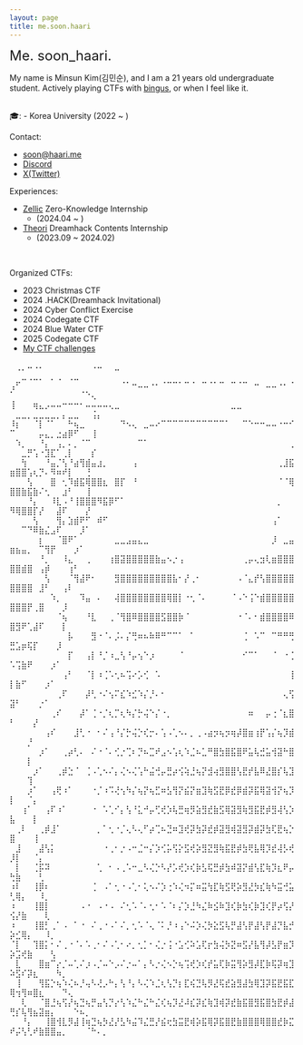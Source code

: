 ```yaml
---
layout: page
title: me.soon.haari
---
```


<font size="5em">Me. soon_haari.</font>

My name is Minsun Kim(김민순), and I am a 21 years old undergraduate student. Actively playing CTFs with [bingus](https://ctftime.org/team/154656), or when I feel like it.

<br>
🎓:
- Korea University (2022 ~ )
<br>

Contact:
- [soon@haari.me](mailto:soon@haari.me)
- [Discord](http://discordapp.com/users/754753564487843861/)
- [X(Twitter)](https://x.com/ah_p_uh)

Experiences:
- [Zellic](https://www.zellic.io/) Zero-Knowledge Internship 
	- (2024.04 ~ )
- [Theori](https://theori.io/) Dreamhack Contents Internship
	- (2023.09 ~ 2024.02)

<br>

Organized CTFs:
- 2023 Christmas CTF
- 2024 .HACK(Dreamhack Invitational)
- 2024 Cyber Conflict Exercise
- 2024 Codegate CTF
- 2024 Blue Water CTF
- 2025 Codegate CTF
- [My CTF challenges](https://github.com/soon-haari/my-ctf-challenges)

⠀⢀⡀⠤⠠⠄⠀⠀⠀⠀⠀⠀⠀⠀⠠⠤⠀⠀⣀⠀⠀⠀⠀⠀⠀⠀⠀⠀⠀⠀⠀⠀⠀⠀⠀⠀⠀⠀⠀⠀⠀⠀⠀⠀⠀⠀⠀⠀⠀⠀⠀⣀⢀⣀⡀⠀⡀⢀⠀⢀⣀⠀⠀⠀⠀⠀⠀
⢠⠋⠀⠀⠀⠀⠀⠀⠀⠀⠀⠀⠀⠀⠀⠀⠀⠀⠀⠈⠁⠒⠤⠤⠐⠂⠈⠉⠉⠁⠉⠈⠀⠉⠈⠁⠉⠀⠉⠈⠉⠀⠒⠀⠤⠤⠐⠂⠈⠁⠀⠀⠀⠀⠀⠀⠀⠀⠀⠀⠀⠈⠑⢄⠀⠀⠀
⢸⠀⠀⠀⢶⣄⡠⠤⠤⠒⠒⠒⠂⠤⠤⠤⠤⢄⣀⠀⠀⠀⠀⠀⠀⠀⠀⠀⠀⠀⠀⠀⠀⠀⠀⠀⠀⠀⣀⣀⠀⠀⠀⠀⠀⠀⠀⠀⠀⠀⣀⣀⡀⣀⣀⣀⣀⡀⡄⣀⣀⠀⠀⢨⡄⠀⠀
⠸⡆⠀⠀⠈⡇⠈⠁⠀⠀⠓⢦⣀⠀⠀⠀⠀⠀⠀⠙⠢⢄⠀⣀⠤⠔⠉⠉⠉⠉⠉⠉⠉⠉⠉⠉⠉⠁⠀⠀⠉⠑⠒⠒⠤⠤⠐⠒⠊⠉⠀⠀⠀⠀⡤⣄⡀⣐⣴⡿⠋⠀⠀⢸⠀⠀⠀
⠀⠱⡀⠀⠀⠘⡄⠀⢠⡀⠄⡀⠈⠉⠀⠀⠀⠀⠀⠀⠀⠀⠉⠁⠀⠀⠀⠀⠀⠀⠀⠀⠀⠀⠀⠀⠀⠀⠀⠀⠀⠀⠀⠀⠀⠀⠀⠀⢀⠀⠀⣀⡛⢡⠐⣹⣏⠁⢀⡇⠀⠀⠀⡎⠀⠀⠀
⠀⠀⢳⠀⠀⠀⠘⣤⡈⢣⠘⣴⢻⣾⣤⣰⡀⠀⠀⠀⠀⢠⠀⠀⠀⠀⠀⠀⠀⠀⠀⠀⠀⠀⠀⠀⠀⠀⠀⠀⠀⠀⠀⠀⠀⠀⢀⣸⣯⣶⣿⣿⢡⢆⡙⠄⠻⠶⠞⡇⠀⠀⢘⠀⠀⠀⠀
⠀⠀⠀⢣⠀⠀⠀⣿⠀⢂⠹⣾⣯⢿⣿⣿⣆⠀⣿⡏⠀⠘⠀⠀⠀⠀⠀⠀⠀⠀⠀⠀⠀⠀⠀⠀⠀⠀⠀⠀⠀⠀⠀⠀⠀⠀⠈⠈⢿⣿⣿⣷⣯⣷⠌⢂⠀⠀⣰⠃⠀⠀⢸⠀⠀⠀⠀
⠀⠀⠀⠘⡄⠀⠀⠸⣇⠠⠘⢸⣿⣿⣿⠻⣯⡿⠋⠁⠀⠀⠀⠀⠀⠀⠀⠀⠀⠀⠀⠀⠀⠀⠀⠀⠀⠀⠀⠀⠀⠀⠀⠀⠀⠀⡀⠀⠀⠻⢿⣿⣿⡏⡜⠀⠀⣼⠏⠀⠀⠀⡜⠀⠀⠀⠀
⠀⠀⠀⠀⢣⠀⠀⠀⢻⡄⣱⣾⠟⠋⠀⠾⠋⠀⠀⠀⠀⠀⠀⠀⠀⠀⠀⠀⠀⠀⠀⠀⠀⠀⠀⠀⠀⠀⠀⠀⠀⠀⠀⠀⠀⢠⠁⠀⠀⠀⠀⠉⠙⠿⣷⣌⣠⠏⠀⠀⠀⡸⠁⠀⠀⠀⠀
⠀⠀⠀⠀⠀⡆⠀⠀⠈⣿⠟⠁⠀⠀⠀⠀⠀⠀⣀⣀⣠⣤⣄⣀⠀⠀⠀⠀⠀⠀⠀⠀⠀⠀⠀⠀⠀⠀⠀⠀⠀⠀⠀⠀⠀⡸⠀⣀⣤⣶⣦⣤⡀⠀⠉⢻⡟⠀⠀⠀⡰⠁⠀⠀⠀⠀⠀
⠀⠀⠀⠀⠀⠘⡀⠀⠀⠸⣄⠀⠀⢀⠀⠀⠀⢰⣿⣽⣿⣿⣿⣿⣿⣷⣤⠢⡐⢠⠀⠀⠀⠀⠀⠀⠀⠀⠀⠀⢀⡤⢄⣲⢇⣶⣿⣿⣿⣿⣿⣾⣿⠀⢠⡾⠀⠀⠀⢰⠃⠀⠀⠀⠀⠀⠀
⠀⠀⠀⠀⠀⠀⢣⠀⠀⠀⠈⢻⣼⠟⠂⠀⠀⠀⣻⣿⣿⣿⣿⣿⣿⣿⣿⣿⣧⠂⡜⢀⠂⠀⠀⠀⠀⠀⠀⠠⠈⣄⡞⢣⣿⣿⣿⣿⣿⣿⣿⣿⣿⠀⣸⠃⠀⠀⢠⠇⠀⠀⠀⠀⠀⠀⠀
⠀⠀⠀⠀⠀⠀⠀⠱⡀⠀⠀⠀⠹⣤⠀⠄⠀⠀⢼⣿⣿⣿⣿⣿⣿⣿⣿⢿⣿⡇⠐⢂⠈⠄⠀⠀⠀⠀⠈⠠⠑⢨⠑⣾⣿⣿⣿⣿⣿⣿⣿⣿⡟⢀⣿⠀⠀⠀⡸⠀⠀⠀⠀⠀⠀⠀⠀
⠀⠀⠀⠀⠀⠀⠀⠀⠈⢦⠀⠀⠀⠘⣇⠀⠀⢀⠈⢻⣿⠿⣿⣿⣿⣿⣫⣿⣿⡷⠈⠀⠀⠀⠀⠀⠀⠀⠀⠐⠈⠄⠂⣾⣿⣿⣿⣿⠿⣿⣻⠟⢁⣼⠏⠀⠀⠀⡇⠀⠀⠀⠀⠀⠀⠀⠀
⠀⠀⠀⠀⠀⠀⠀⠀⠀⠀⡧⠀⠀⠀⣻⠐⠈⠄⡨⠄⡌⢛⠶⠦⠷⠿⠛⠉⠉⠁⠀⠁⠀⠀⠀⠀⠀⠀⠀⠀⢈⠀⠡⠉⠀⠉⠛⠛⢛⣛⣡⡶⢯⡏⠀⠀⠀⡸⠀⠀⠀⠀⠀⠀⠀⠀⠀
⠀⠀⠀⠀⠀⠀⠀⠀⠀⠀⡏⠀⠀⢠⡇⠘⡈⠰⣀⢣⠘⡤⢢⠑⡰⠀⠀⠀⠀⠈⠀⠀⠀⠀⠀⠀⠀⠀⠀⠀⠊⠉⠁⠀⠀⠈⠀⠐⢈⠡⢩⣷⠟⠀⠀⠀⡰⠁⠀⠀⠀⠀⠀⠀⠀⠀⠀
⠀⠀⠀⠀⠀⠀⠀⠀⠀⢠⠃⠀⠀⠈⡇⠰⢈⠡⢂⠦⢩⠔⡡⢊⠀⠡⠀⠀⠀⠀⠀⠀⠀⠀⠀⠀⠀⠀⠀⠀⠀⠀⠀⠀⠀⠀⠀⠀⢸⡇⣷⠋⠀⠀⠀⡰⠁⠀⠀⠀⠀⠀⠀⠀⠀⠀⠀
⠀⠀⠀⠀⠀⠀⠀⠀⢀⠏⠀⠀⠀⡼⢃⠐⠌⢢⠍⣎⠱⣊⠱⡌⡘⠄⠂⠀⠀⠀⠀⠀⠀⠀⠀⠀⠀⠀⠀⠀⠀⠀⠀⠀⠀⠀⠀⢄⢫⣽⠃⠀⠀⠀⡐⠁⠀⠀⠀⠀⠀⠀⠀⠀⠀⠀⠀
⠀⠀⠀⠀⠀⠀⠀⢀⠎⠀⠀⠀⡼⠁⢈⠐⡈⢆⡉⢆⠳⡌⡓⢬⠑⡌⠐⡀⠀⠀⠀⠀⠀⠀⠀⠀⠀⠀⠀⠀⠀⠶⠀⠀⡤⢐⠈⣆⣿⠃⠀⠀⠀⡜⠀⠀⠀⠀⠀⠀⠀⠀⠀⠀⠀⠀⠀
⠀⠀⠀⠀⠀⠀⢠⠎⠀⠀⠀⣸⢃⠐⠀⠂⠌⢠⠘⡌⡓⢬⡑⢎⡒⠄⢡⠠⢁⠢⠄⡀⢀⠠⣴⡲⢦⡲⢶⡼⣿⣶⢰⡟⢡⡌⢦⡹⣾⠀⠀⠀⡘⠀⠀⠀⠀⠀⠀⠀⠀⠀⠀⠀⠀⠀⠀
⠀⠀⠀⠀⠀⡰⠁⠀⠀⢀⡴⢃⠄⠀⠌⠐⠈⠄⢊⡐⢉⠆⡙⠦⣉⠞⣠⠢⢡⢆⠱⣈⠦⣁⠛⣿⣳⣿⣯⣿⠟⣥⢧⣚⣥⢺⣽⠓⣿⠀⠀⠀⡇⠀⠀⠀⠀⠀⠀⠀⠀⠀⠀⠀⠀⠀⠀
⠀⠀⠀⠀⡰⠁⠀⠀⢀⡾⣑⠈⠀⢈⠠⢁⠢⠌⡄⢌⠢⢌⢡⠓⣬⢚⡤⣛⡴⢪⢵⣘⢦⡝⣺⢴⣻⣿⣿⢣⣟⡞⣧⠿⣜⣿⡎⢧⣹⠀⠀⠀⢹⠀⠀⠀⠀⠀⠀⠀⠀⠀⠀⠀⠀⠀⠀
⠀⠀⠀⡰⠁⠀⠀⢠⢟⠰⠁⠀⠀⠀⠐⡈⠰⠩⢜⢢⠳⡌⢦⡝⢦⣋⠶⣣⢻⡝⣮⡝⣶⣹⢷⣫⣟⡿⣞⡿⣾⡽⣯⢿⣽⢺⡝⢦⡹⡇⠀⠀⠈⡄⠀⠀⠀⠀⠀⠀⠀⠀⠀⠀⠀⠀⠀
⠀⠀⢰⠁⠀⠀⢠⠏⠰⠁⠀⠀⠀⠀⠐⠀⠡⢁⠊⡄⢣⠘⣅⠚⡤⢋⢞⡱⢧⣛⢶⡻⣵⣻⣞⣷⣫⢿⣽⣻⢷⣻⣯⣟⡾⣻⢼⢣⡱⣧⠀⠀⠀⡇⠀⠀⠀⠀⠀⠀⠀⠀⠀⠀⠀⠀⠀
⠀⢀⠇⠀⠀⢀⡾⣸⠁⠀⠀⠀⠀⠀⠀⡀⠁⢂⠐⡈⢄⠣⢄⠋⡴⢉⠦⣙⠶⣹⢞⡽⣳⡽⣞⡾⣽⣻⢾⣽⣻⡽⣾⡽⣳⢏⣟⢦⡑⣿⠀⠀⠀⢸⠀⠀⠀⠀⠀⠀⠀⠀⠀⠀⠀⠀⠀
⠀⣸⠀⠀⠀⣼⢣⡅⠀⠀⠀⠀⠀⠀⠀⠀⠐⢀⠂⡐⠠⠒⣈⠒⡌⡱⢊⡥⢫⡕⣫⢞⡵⣻⣝⣻⢷⣯⣟⡾⣳⢟⣧⢿⡹⣞⢼⡣⢞⡸⡇⠀⠀⠈⡄⠀⠀⠀⠀⠀⠀⠀⠀⠀⠀⠀⠀
⠀⡇⠀⠀⢈⡯⠽⠀⠀⠀⠀⠀⠀⠀⠀⢁⠀⠂⠠⢀⠡⠒⣀⠣⢌⡑⠣⡜⡡⢞⡱⢎⡷⣣⢯⣛⡾⣳⠾⣽⡝⣾⢣⣏⢷⡹⣆⠟⡤⢓⣷⠀⠀⠀⢃⠀⠀⠀⠀⠀⠀⠀⠀⠀⠀⠀⠀
⠰⠇⠀⠀⢸⡿⠆⠀⠀⠀⠀⠀⠀⠀⢈⠀⠠⠁⢂⠐⠠⢁⠂⢅⠢⠌⡱⢐⠱⢌⠲⡍⠶⣭⢳⣏⢷⣫⢟⡵⣻⣜⡳⣎⢷⠳⣭⢚⣥⢃⢿⡄⠀⠀⠸⡀⠀⠀⠀⠀⠀⠀⠀⠀⠀⠀⠀
⠰⠀⠀⠀⢸⣿⡇⠀⠀⠀⠀⠀⠠⠐⠀⠠⠐⠠⠀⠌⢂⠡⠈⠄⢂⠂⠡⠈⠆⡌⡱⣘⠳⣌⠷⣪⠷⣹⢎⡷⣳⢎⡷⣹⢎⡟⡴⢫⡜⢪⡜⣷⠀⠀⠀⢇⠀⠀⠀⠀⠀⠀⠀⠀⠀⠀⠀
⠰⠀⠀⠀⢸⣿⡃⢀⠁⠠⠀⠁⠐⠀⠌⢀⠐⠠⠁⠌⡀⢂⠡⠈⢄⠈⠅⡘⠰⢠⠑⠬⡱⢌⡳⣕⣫⢧⡛⣼⢣⡟⣼⢣⡟⣼⡙⣧⡚⡵⣊⢿⡄⠀⠀⠸⡀⠀⠀⠀⠀⠀⠀⠀⠀⠀⠀
⠈⡇⠀⠀⢹⣿⡅⠂⠌⢀⠐⠈⠄⠡⢀⠂⠌⠠⢁⠂⠔⡀⢂⡁⠂⢌⡐⢨⠐⣡⢊⠵⣡⢏⡖⣳⢬⡳⣝⠶⣫⡜⣧⢻⡼⣣⡟⣶⡹⡵⣩⢞⣷⠀⠀⠀⢣⠀⠀⠀⠀⠀⠀⠀⠀⠀⠀
⠀⣇⠀⠀⠀⣿⣶⠉⡔⡈⠤⢁⠌⡰⠠⡈⠤⠑⡠⠌⡐⠤⠁⡄⠣⡐⢌⠢⡑⢦⢩⢞⡱⢎⡞⣥⢏⡷⣭⢻⡵⣻⡼⣏⡷⢯⡽⢶⣹⠵⣫⠎⡽⣆⠀⠀⠀⠳⡀⠀⠀⠀⠀⠀⠀⠀⠀
⠀⢸⠀⠀⠀⢻⣯⡑⢦⠱⢌⠦⡘⢤⠣⢜⡠⠓⡄⢣⠘⡄⠣⢌⠱⣈⢆⢣⡙⡆⣏⢮⣙⢧⡻⣜⢯⣞⣵⣻⣼⣳⢿⣹⡽⣯⣟⣯⣏⢿⢲⢻⠶⣿⣆⠀⠀⠀⠙⢄⠀⠀⠀⠀⠀⠀⠀
⠀⠀⢇⠀⠀⠈⣿⣘⢦⢫⡜⢦⣙⢦⡛⣤⢣⡙⡔⢣⠱⣌⠓⣌⠓⣌⢎⢦⡹⣜⠼⣎⡽⣎⢷⣹⢾⡽⣞⣷⣯⣿⣻⣯⣿⣳⣟⡾⣼⢛⡎⢧⢻⣦⣽⣶⡄⠀⠀⠀⠑⠦⡀⠀⠀⠀⠀
⠀⠀⠘⡄⠀⠀⢸⣿⢺⣇⡻⣼⢸⢶⣙⢦⡳⣜⡜⣣⠳⣬⠹⣌⣛⡜⣮⢖⣳⣭⣟⢾⡵⣯⢿⡽⣯⣿⣟⣷⣿⣿⣿⢿⣿⣿⣞⡷⣍⠞⡬⢣⢃⠞⣷⣿⣿⣤⡀⠀⠀⠀⠈⠓⠄⡀⠀
